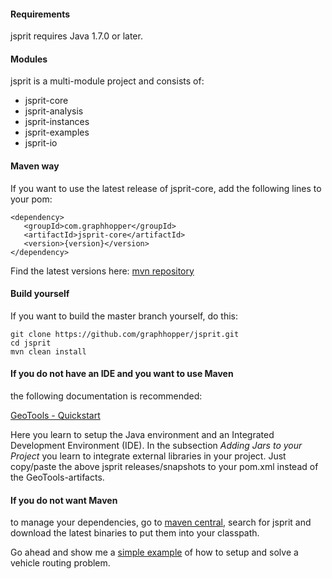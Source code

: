 #### Requirements
jsprit requires Java 1.7.0 or later.

#### Modules
jsprit is a multi-module project and consists of:
- jsprit-core
- jsprit-analysis
- jsprit-instances
- jsprit-examples
- jsprit-io

#### Maven way
If you want to use the latest release of jsprit-core, add the following lines to your pom:

```
<dependency>
   <groupId>com.graphhopper</groupId>
   <artifactId>jsprit-core</artifactId>
   <version>{version}</version>
</dependency>
```

Find the latest versions here: [mvn repository](https://mvnrepository.com/artifact/com.graphhopper/jsprit-core)

#### Build yourself
If you want to build the master branch yourself, do this:

```
git clone https://github.com/graphhopper/jsprit.git
cd jsprit
mvn clean install
```

#### If you do not have an IDE and you want to use Maven

the following documentation is recommended:

<a href="http://docs.geotools.org/latest/userguide/tutorial/quickstart/index.html" target="blank_">GeoTools - Quickstart</a>

Here you learn to setup the Java environment and an Integrated Development Environment (IDE). In the subsection <em>Adding Jars to your Project</em> you learn to integrate external libraries in your project. Just copy/paste the above jsprit releases/snapshots to your pom.xml instead of the GeoTools-artifacts.

#### If you do not want Maven

to manage your dependencies, go to [maven central](https://search.maven.org/), search for jsprit and download the latest binaries to put them into your classpath.

Go ahead and show me a [simple example](Simple-Example.md) of how to setup and solve a vehicle routing problem.






